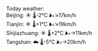 Today weather:  
Beijing: ☀️ 🌡️-2°C 🌬️↘17km/h  
Tianjin: ☀️ 🌡️+1°C 🌬️↘19km/h  
Shijiazhuang: ☀️ 🌡️+2°C 🌬️→11km/h  
Tangshan: ☁️ 🌡️-5°C 🌬️→20km/h  
